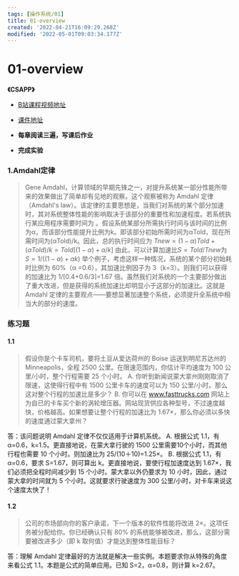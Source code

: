 ```yaml
---
tags: [操作系统/01]
title: 01-overview
created: '2022-04-21T16:09:29.268Z'
modified: '2022-05-01T09:03:34.177Z'
---
```


# 01-overview
**《CSAPP》**
+ [B站课程视频地址](https://www.bilibili.com/video/BV1iW411d7hd?p=1)
+ [课件地址](http://www.cs.cmu.edu/afs/cs/academic/class/15213-f15/www/schedule.html)

+ **每章阅读三遍，写课后作业**
+ **完成实验**

### 1.Amdahl定律
>Gene Amdahl，计算领域的早期先锋之一，对提升系统某一部分性能所带来的效果做出了简单却有见地的观察。这个观察被称为 Amdahl 定律（Amdahl's law）。该定律的主要思想是，当我们对系统的某个部分加速时，其对系统整体性能的影响取决于该部分的重要性和加速程度。若系统执行某应用程序需要时间为 。假设系统某部分所需执行时间与该时间的比例为α，而该部分性能提升比例为k。即该部分初始所需时间为αTold，现在所需时间为(αTold)/k。因此，总的执行时间应为
$Tnew = (1 - α)Told + (αTold)/k = Told[(1 - α) + α/k]$
由此，可以计算加速比$S=Told/Tnew$为
$S = 1 / ((1 - α) + αk)$
举个例子，考虑这样一种情况，系统的某个部分初始耗时比例为 60%（α =0.6），其加速比例因子为 3（k=3）。则我们可以获得的加速比为 1/[0.4+0.6/3]=1.67 倍。虽然我们对系统的一个主要部分做出了重大改进，但是获得的系统加速比却明显小于这部分的加速比。这就是 Amdahl 定律的主要观点——要想显著加速整个系统，必须提升全系统中相当大的部分的速度。

### 练习题
#### 1.1
> 假设你是个卡车司机，要将土豆从爱达荷州的 Boise 运送到明尼苏达州的 Minneapolis，全程 2500 公里。在限速范围内，你估计平均速度为 100 公里/小时，整个行程需要 25 个小时。
A. 你听到新闻说蒙大拿州刚刚取消了限速，这使得行程中有 1500 公里卡车的速度可以为 150 公里/小时。那么这对整个行程的加速比是多少？
B. 你可以在 www.fasttrucks.com 网站上为自已的卡车买个新的涡轮增压器。网站现货供应各种型号，不过速度越快，价格越高。如果想要让整个行程的加速比为 1.67×，那么你必须以多快的速度通过蒙大拿州？

答：该问题说明 Amdahl 定律不仅仅适用于计算机系统。
A. 根据公式 1.1，有 α=0.6，k=1.5。更直接地说，在蒙大拿行驶的 1500 公里需要10个小时，而其他行程也需要 10 个小时。则加速比为 25/(10＋10)=1.25×。
B. 根据公式 1.1，有 α=0.6，要求 S=1.67，则可算出 k。更直接地说，要使行程加速度达到 1.67×，我们必须把全程时间减少到 15 个小时。蒙大拿以外仍要求为 10 小时，因此，通过蒙大拿的时间就为 5 个小时。这就要求行驶速度为 300 公里/小时，对卡车来说这个速度太快了！

#### 1.2

>公司的市场部向你的客户承诺，下一个版本的软件性能将改进 2×。这项任务被分配给你。你已经确认只有 80% 的系统能够被改进，那么，这部分需要被改进多少（即 k 取何值）才能达到整体性能目标？

答：理解 Amdahl 定律最好的方法就是解决一些实例。本题要求你从特殊的角度来看公式 1.1。本题是公式的简单应用。已知 S=2，α=0.8，则计算 k=2.67。



